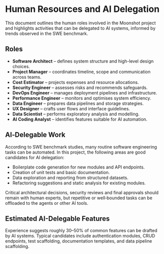 # Human Resources and AI Delegation

This document outlines the human roles involved in the Moonshot project and highlights activities that can be delegated to AI systems, informed by trends observed in the SWE benchmark.

## Roles

- **Software Architect** – defines system structure and high-level design choices.
- **Project Manager** – coordinates timeline, scope and communication across teams.
- **Cost Estimator** – projects expenses and resource allocations.
- **Security Engineer** – assesses risks and recommends safeguards.
- **DevOps Engineer** – manages deployment pipelines and infrastructure.
- **Performance Engineer** – monitors and optimises system efficiency.
- **Data Engineer** – prepares data pipelines and storage strategies.
- **UX Designer** – crafts user flows and interface guidelines.
- **Data Scientist** – performs exploratory analysis and modelling.
- **AI Coding Analyst** – identifies features suitable for AI automation.

## AI‑Delegable Work

According to SWE benchmark studies, many routine software engineering tasks can be automated. In this project, the following areas are good candidates for AI delegation:

- Boilerplate code generation for new modules and API endpoints.
- Creation of unit tests and basic documentation.
- Data exploration and reporting from structured datasets.
- Refactoring suggestions and static analysis for existing modules.

Critical architectural decisions, security reviews and final approvals should remain with human experts, but repetitive or well‑bounded tasks can be offloaded to the agents or other AI tools.

## Estimated AI-Delegable Features

Experience suggests roughly 30–50% of common features can be drafted by AI systems. Typical candidates include authentication modules, CRUD endpoints, test scaffolding, documentation templates, and data pipeline scaffolding.
